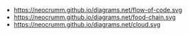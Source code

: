 
- https://neocrumm.github.io/diagrams.net/flow-of-code.svg
- https://neocrumm.github.io/diagrams.net/food-chain.svg
- https://neocrumm.github.io/diagrams.net/cloud.svg
